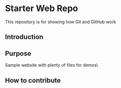 # Starter Web Repo

This repository is for showing how Git and GitHub work

## Introduction

## Purpose

Sample website with plenty of files for demos\

## How to contribute